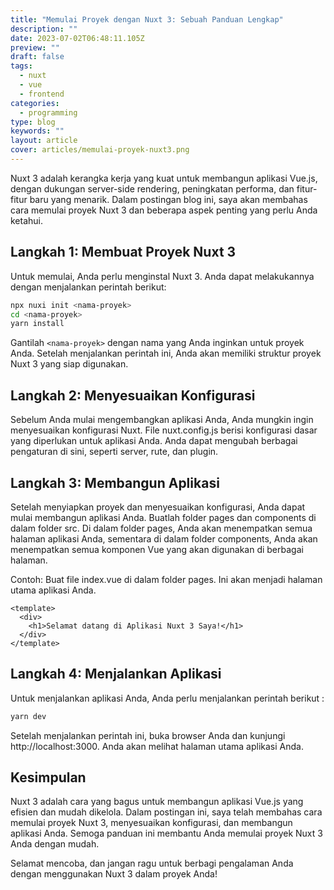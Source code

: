 ```yaml
---
title: "Memulai Proyek dengan Nuxt 3: Sebuah Panduan Lengkap"
description: ""
date: 2023-07-02T06:48:11.105Z
preview: ""
draft: false
tags:
  - nuxt
  - vue
  - frontend
categories:
  - programming
type: blog
keywords: ""
layout: article
cover: articles/memulai-proyek-nuxt3.png
---
```

Nuxt 3 adalah kerangka kerja yang kuat untuk membangun aplikasi Vue.js, dengan dukungan server-side rendering, peningkatan performa, dan fitur-fitur baru yang menarik. Dalam postingan blog ini, saya akan membahas cara memulai proyek Nuxt 3 dan beberapa aspek penting yang perlu Anda ketahui.

## Langkah 1: Membuat Proyek Nuxt 3

Untuk memulai, Anda perlu menginstal Nuxt 3. Anda dapat melakukannya dengan menjalankan perintah berikut:

```sh
npx nuxi init <nama-proyek>
cd <nama-proyek>
yarn install
```

Gantilah `<nama-proyek>` dengan nama yang Anda inginkan untuk proyek Anda. Setelah menjalankan perintah ini, Anda akan memiliki struktur proyek Nuxt 3 yang siap digunakan.

## Langkah 2: Menyesuaikan Konfigurasi

Sebelum Anda mulai mengembangkan aplikasi Anda, Anda mungkin ingin menyesuaikan konfigurasi Nuxt. File nuxt.config.js berisi konfigurasi dasar yang diperlukan untuk aplikasi Anda. Anda dapat mengubah berbagai pengaturan di sini, seperti server, rute, dan plugin.

## Langkah 3: Membangun Aplikasi

Setelah menyiapkan proyek dan menyesuaikan konfigurasi, Anda dapat mulai membangun aplikasi Anda. Buatlah folder pages dan components di dalam folder src. Di dalam folder pages, Anda akan menempatkan semua halaman aplikasi Anda, sementara di dalam folder components, Anda akan menempatkan semua komponen Vue yang akan digunakan di berbagai halaman.

Contoh: Buat file index.vue di dalam folder pages. Ini akan menjadi halaman utama aplikasi Anda.

```vue
<template>
  <div>
    <h1>Selamat datang di Aplikasi Nuxt 3 Saya!</h1>
  </div>
</template>
```

## Langkah 4: Menjalankan Aplikasi

Untuk menjalankan aplikasi Anda, Anda perlu menjalankan perintah berikut :

```sh
yarn dev
```

Setelah menjalankan perintah ini, buka browser Anda dan kunjungi http://localhost:3000. Anda akan melihat halaman utama aplikasi Anda.

## Kesimpulan
Nuxt 3 adalah cara yang bagus untuk membangun aplikasi Vue.js yang efisien dan mudah dikelola. Dalam postingan ini, saya telah membahas cara memulai proyek Nuxt 3, menyesuaikan konfigurasi, dan membangun aplikasi Anda. Semoga panduan ini membantu Anda memulai proyek Nuxt 3 Anda dengan mudah.

Selamat mencoba, dan jangan ragu untuk berbagi pengalaman Anda dengan menggunakan Nuxt 3 dalam proyek Anda!
